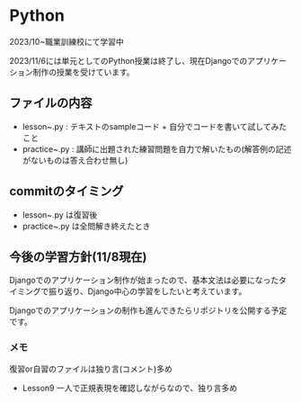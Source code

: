 # Python

2023/10~職業訓練校にて学習中


2023/11/6には単元としてのPython授業は終了し、現在Djangoでのアプリケーション制作の授業を受けています。

## ファイルの内容
- lesson~.py : テキストのsampleコード + 自分でコードを書いて試してみたこと
- practice~.py : 講師に出題された練習問題を自力で解いたもの(解答例の記述がないものは答え合わせ無し)

## commitのタイミング
- lesson~.py は復習後
- practice~.py は全問解き終えたとき

## 今後の学習方針(11/8現在)
Djangoでのアプリケーション制作が始まったので、基本文法は必要になったタイミングで振り返り、Django中心の学習をしたいと考えています。

Djangoでのアプリケーションの制作も進んできたらリポジトリを公開する予定です。

### メモ
復習or自習のファイルは独り言(コメント)多め
- Lesson9 一人で正規表現を確認しながらなので、独り言多め